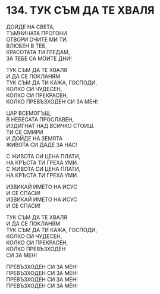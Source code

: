 # 134. ТУК СЪМ ДА ТЕ ХВАЛЯ  
  
ДОЙДЕ НА СВЕТА,  
ТЪМНИНАТА ПРОГОНИ  
ОТВОРИ ОЧИТЕ МИ ТИ.  
ВЛЮБЕН В ТЕБ,  
КРАСОТАТА ТИ ГЛЕДАМ,  
ЗА ТЕБЕ СА МОИТЕ ДНИ!  
  
ТУК СЪМ ДА ТЕ ХВАЛЯ  
И ДА СЕ ПОКЛАНЯМ  
ТУК СЪМ ДА ТИ КАЖА, ГОСПОДИ,  
КОЛКО СИ ЧУДЕСЕН,  
КОЛКО СИ ПРЕКРАСЕН,  
КОЛКО ПРЕВЪЗХОДЕН СИ ЗА МЕН!  
  
ЦАР ВСЕМОГЪЩ,  
В НЕБЕСАТА ПРОСЛАВЕН,  
ИЗДИГНАТ НАД ВСИЧКО СТОИШ.  
ТИ СЕ СМИРИ  
И ДОЙДЕ НА ЗЕМЯТА  
ЖИВОТА СИ ДАДЕ ЗА НАС!  
  
С ЖИВОТА СИ ЦЕНА ПЛАТИ,  
НА КРЪСТА ТИ ГРЕХА УМИ.  
С ЖИВОТА СИ ЦЕНА ПЛАТИ,  
НА КРЪСТА ТИ ГРЕХА УМИ.  
  
ИЗВИКАЙ ИМЕТО НА ИСУС  
И СЕ СПАСИ!  
ИЗВИКАЙ ИМЕТО НА ИСУС  
И СЕ СПАСИ!  
  
ТУК СЪМ ДА ТЕ ХВАЛЯ  
И ДА СЕ ПОКЛАНЯМ  
ТУК СЪМ ДА ТИ КАЖА, ГОСПОДИ,  
КОЛКО СИ ЧУДЕСЕН,  
КОЛКО СИ ПРЕКРАСЕН,  
КОЛКО ПРЕВЪЗХОДЕН  
СИ ЗА МЕН!  
  
ПРЕВЪЗХОДЕН СИ ЗА МЕН!  
ПРЕВЪЗХОДЕН СИ ЗА МЕН!  
ПРЕВЪЗХОДЕН СИ ЗА МЕН!  
ПРЕВЪЗХОДЕН СИ ЗА МЕН!  


<DownloadsButton pdf="/pdf/134-tuk-sym-da-te-hvalia.pdf" />

<DownloadChordsButton pdf="/chords/134-tuk-sym-da-te-hvalia_akord.pdf"/>
